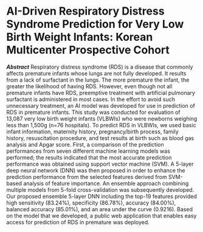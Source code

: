 # AI-Driven Respiratory Distress Syndrome Prediction for Very Low Birth Weight Infants: Korean Multicenter Prospective Cohort

***Abstract***
Respiratory distress syndrome (RDS) is a disease that commonly affects premature infants whose lungs are not fully developed. It results from a lack of surfactant in the lungs. The more premature the infant, the greater the likelihood of having RDS. However, even though not all premature infants have RDS, preemptive treatment with artificial pulmonary surfactant is administered in most cases. In the effort to avoid such unnecessary treatment, an AI model was developed for use in prediction of RDS in premature infants. This study was conducted for evaluation of 13,087 very low birth weight infants (VLBWIs) who were newborns weighing less than 1,500g (n=76 hospitals). To predict RDS in VLBWIs, we used basic infant information, maternity history, pregnancy/birth process, family history, resuscitation procedure, and test results at birth such as blood gas analysis and Apgar score. First, a comparison of the prediction performances from seven different machine learning models was performed; the results indicated that the most accurate prediction performance was obtained using support vector machine (SVM). A 5-layer deep neural network (DNN) was then proposed in order to enhance the prediction performance from the selected features derived from SVM-based analysis of feature importance. An ensemble approach combining multiple models from 5-fold cross-validation was subsequently developed. Our proposed ensemble 5-layer DNN including the top-19 features provided high sensitivity (83.24%), specificity (86.78%), accuracy (84.00%), balanced accuracy (85.01%), and an area under the curve (0.9216). Based on the model that we developed, a public web application that enables easy access for prediction of RDS in premature was deployed. 
